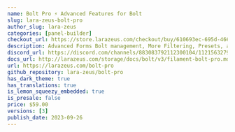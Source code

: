 ```yaml
---
name: Bolt Pro ⚡️ Advanced Features for Bolt
slug: lara-zeus-bolt-pro
author_slug: lara-zeus
categories: [panel-builder]
checkout_url: https://store.larazeus.com/checkout/buy/610693ec-695d-4666-8136-da5e76c32b47?embed=1&media=0&logo=0&desc=0
description: Advanced Forms Bolt management, More Filtering, Presets, and New Fields for Bolt the form builder
discord_url: https://discord.com/channels/883083792112300104/1121563279668555897
docs_url: http://larazeus.com/storage/docs/bolt/v3/filament-bolt-pro.md
url: https://larazeus.com/bolt-pro
github_repository: lara-zeus/bolt-pro
has_dark_theme: true
has_translations: true
is_lemon_squeezy_embedded: true
is_presale: false
price: $59.00
versions: [3]
publish_date: 2023-09-26
---
```

